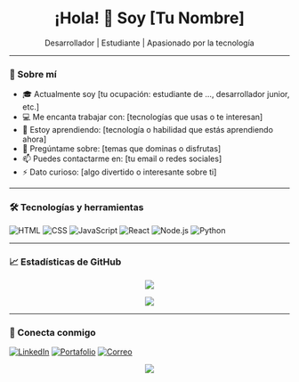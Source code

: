 <h1 align="center">¡Hola! 👋 Soy [Tu Nombre]</h1>

<p align="center">
  Desarrollador | Estudiante | Apasionado por la tecnología
</p>

---

### 🧠 Sobre mí

- 🎓 Actualmente soy [tu ocupación: estudiante de ..., desarrollador junior, etc.]
- 💻 Me encanta trabajar con: [tecnologías que usas o te interesan]
- 🌱 Estoy aprendiendo: [tecnología o habilidad que estás aprendiendo ahora]
- 💬 Pregúntame sobre: [temas que dominas o disfrutas]
- 📫 Puedes contactarme en: [tu email o redes sociales]
- ⚡ Dato curioso: [algo divertido o interesante sobre ti]

---

### 🛠️ Tecnologías y herramientas

![HTML](https://img.shields.io/badge/-HTML5-E34F26?logo=html5&logoColor=white&style=flat)
![CSS](https://img.shields.io/badge/-CSS3-1572B6?logo=css3&logoColor=white&style=flat)
![JavaScript](https://img.shields.io/badge/-JavaScript-F7DF1E?logo=javascript&logoColor=black&style=flat)
![React](https://img.shields.io/badge/-React-61DAFB?logo=react&logoColor=black&style=flat)
![Node.js](https://img.shields.io/badge/-Node.js-339933?logo=node.js&logoColor=white&style=flat)
![Python](https://img.shields.io/badge/-Python-3776AB?logo=python&logoColor=white&style=flat)
<!-- Agrega o quita los que quieras -->

---

### 📈 Estadísticas de GitHub

<p align="center">
  <img src="https://github-readme-stats.vercel.app/api?username=TU_USUARIO&show_icons=true&theme=github_dark&hide=prs" />
</p>

<p align="center">
  <img src="https://github-readme-streak-stats.herokuapp.com/?user=TU_USUARIO&theme=github-dark" />
</p>

---

### 🔗 Conecta conmigo

[![LinkedIn](https://img.shields.io/badge/-LinkedIn-0A66C2?style=flat&logo=linkedin&logoColor=white)](https://linkedin.com/in/TU_USUARIO)
[![Portafolio](https://img.shields.io/badge/-Portafolio-000?style=flat&logo=firefox&logoColor=white)](https://tuportafolio.com)
[![Correo](https://img.shields.io/badge/-Email-D14836?style=flat&logo=gmail&logoColor=white)](mailto:tuemail@gmail.com)









<!--tech stack icons-->
<p align="center">
  <a href="https://skillicons.dev">
    <img src="https://skillicons.dev/icons?i=git,github,cs,java,go,js,py,obsidian,idea,vscode,=14" />
  </a>
</p>
